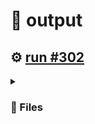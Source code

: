 # 📝  output 

## ⚙️ [run #302](https://github.com/jwenerd/ytm-dl/actions/runs/7779166230)

<details>

<summary>

### 📁 Files

</summary>

|                                                                       |lines|size|bytes |
|-----------------------------------------------------------------------|-----|----|------|
|[`output/history.csv` ](output/history.csv)                            |2222 |216K|217795|
|[`output/library_albums.csv` ](output/library_albums.csv)              |950  |68K |66387 |
|[`output/library_songs.csv` ](output/library_songs.csv)                |3002 |252K|257468|
|[`output/library_artists.csv` ](output/library_artists.csv)            |2114 |96K |95925 |
|[`output/liked_songs.csv` ](output/liked_songs.csv)                    |1467 |128K|127353|
|[`output/library_subscriptions.csv` ](output/library_subscriptions.csv)|70   |4.0K|2752  |

</details>